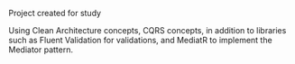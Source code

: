 Project created for study

Using Clean Architecture concepts, CQRS concepts, in addition to libraries such as Fluent Validation for validations, and MediatR to implement the Mediator pattern.
